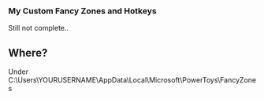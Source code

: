 ### My Custom Fancy Zones and Hotkeys
Still not complete.. 

## Where?
Under C:\Users\YOURUSERNAME\AppData\Local\Microsoft\PowerToys\FancyZones